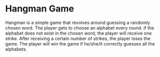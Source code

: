 # Hangman Game

Hangman is a simple game that revolves around guessing
a randomly chosen word.
The player gets to choose an alphabet every round.
if the alphabet does not exist in the chosen word,
the player will receive one strike.
After receiving a certain number of strikes,
the player loses the game.
The player will win the game if he/she/it
correctly guesses all the alphabets.
